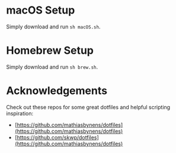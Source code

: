 # macOS Setup
Simply download and run `sh macOS.sh`.
# Homebrew Setup
Simply download and run `sh brew.sh`.
# Acknowledgements
Check out these repos for some great dotfiles and helpful scripting inspiration:  
- [https://github.com/mathiasbynens/dotfiles](https://github.com/mathiasbynens/dotfiles)
- [https://github.com/skwp/dotfiles](https://github.com/mathiasbynens/dotfiles)

